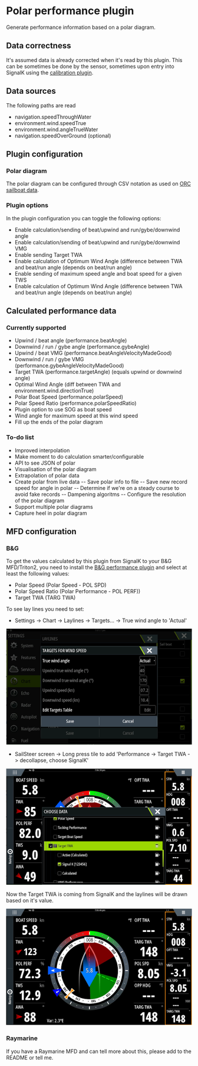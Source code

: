 # Polar performance plugin
Generate performance information based on a polar diagram.

## Data correctness
It's assumed data is already corrected when it's read by this plugin. This can be sometimes be done by the sensor, sometimes upon entry into SignalK using the [calibration plugin](https://www.npmjs.com/package/@signalk/calibration).

## Data sources
The following paths are read
 - navigation.speedThroughWater
 - environment.wind.speedTrue
 - environment.wind.angleTrueWater
 - navigation.speedOverGround (optional)

## Plugin configuration
### Polar diagram
The polar diagram can be configured through CSV notation as used on [ORC sailboat data](https://jieter.github.io/orc-data/site/).

### Plugin options
In the plugin configuration you can toggle the following options:
 - Enable calculation/sending of beat/upwind and run/gybe/downwind angle
 - Enable calculation/sending of beat/upwind and run/gybe/downwind VMG
 - Enable sending Target TWA
 - Enable calculation of Optimum Wind Angle (difference between TWA and beat/run angle (depends on beat/run angle)
 - Enable sending of maximum speed angle and boat speed for a given TWS
 - Enable calculation of Optimum Wind Angle (difference between TWA and beat/run angle (depends on beat/run angle)

## Calculated performance data
### Currently supported
 - Upwind / beat angle (performance.beatAngle) 
 - Downwind / run / gybe angle (performance.gybeAngle) 
 - Upwind / beat VMG (performance.beatAngleVelocityMadeGood) 
 - Downwind / run / gybe VMG (performance.gybeAngleVelocityMadeGood) 
 - Target TWA (performance.targetAngle) (equals upwind or downwind angle)
 - Optimal Wind Angle (diff between TWA and environment.wind.directionTrue)
 - Polar Boat Speed (performance.polarSpeed)
 - Polar Speed Ratio (performance.polarSpeedRatio)
 - Plugin option to use SOG as boat speed
 - Wind angle for maximum speed at this wind speed
 - Fill up the ends of the polar diagram

### To-do list
 - Improved interpolation
 - Make moment to do calculation smarter/configurable
 - API to see JSON of polar
 - Visualisation of the polar diagram
 - Extrapolation of polar data
 - Create polar from live data
 -- Save polar info to file
 -- Save new record speed for angle in polar
 -- Determine if we're on a steady course to avoid fake records
 -- Dampening algoritms
 -- Configure the resolution of the polar diagram
 - Support multiple polar diagrams
 - Capture heel in polar diagram

## MFD configuration

### B&G
To get the values calculated by this plugin from SignalK to your B&G MFD/Triton2, you need to install the [B&G performance plugin](https://www.npmjs.com/package/signalk-bandg-performance-plugin) and select at least the following values:
 - Polar Speed (Polar Speed - POL SPD)
 - Polar Speed Ratio (Polar Performance - POL PERF))
 - Target TWA (TARG TWA)

To see lay lines you need to set:
 - Settings -> Chart -> Laylines -> Targets... -> True wind angle to 'Actual'

 ![](https://raw.githubusercontent.com/htool/signalk-polar-performance-plugin/main/doc/BandG_Laylines_Target_TWA_to_Active.png)

 - SailSteer screen -> Long press tile to add 'Performance -> Target TWA -> decollapse, choose SignalK'

 ![](https://raw.githubusercontent.com/htool/signalk-polar-performance-plugin/main/doc/BandG_Target_TWA_to_SignalK.png)

Now the Target TWA is coming from SignalK and the laylines will be drawn based on it's value.

![](https://raw.githubusercontent.com/htool/signalk-polar-performance-plugin/main/doc/BandG_Sailsteer_with_laylines.png)

### Raymarine
If you have a Raymarine MFD and can tell more about this, please add to the README or tell me.
